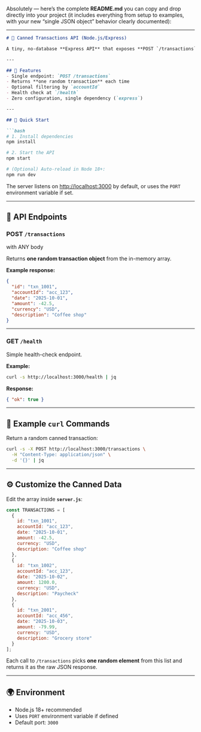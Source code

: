 Absolutely — here’s the complete **README.md** you can copy and drop directly into your project (it includes everything from setup to examples, with your new “single JSON object” behavior clearly documented):

---

````markdown
# 🧾 Canned Transactions API (Node.js/Express)

A tiny, no-database **Express API** that exposes **POST `/transactions`** and returns **one randomly selected JSON object** from a hard-coded transactions array.

---

## 🚀 Features
- Single endpoint: `POST /transactions`
- Returns **one random transaction** each time
- Optional filtering by `accountId`
- Health check at `/health`
- Zero configuration, single dependency (`express`)

---

## 🧩 Quick Start

```bash
# 1. Install dependencies
npm install

# 2. Start the API
npm start

# (Optional) Auto-reload in Node 18+:
npm run dev
````

The server listens on [http://localhost:3000](http://localhost:3000) by default, or uses the `PORT` environment variable if set.

---

## 📡 API Endpoints

### **POST `/transactions`**

with ANY body

Returns **one random transaction object** from the in-memory array.

**Example response:**

```json
{
  "id": "txn_1001",
  "accountId": "acc_123",
  "date": "2025-10-01",
  "amount": -42.5,
  "currency": "USD",
  "description": "Coffee shop"
}
```

---

### **GET `/health`**

Simple health-check endpoint.

**Example:**

```bash
curl -s http://localhost:3000/health | jq
```

**Response:**

```json
{ "ok": true }
```

---

## 🧪 Example `curl` Commands

Return a random canned transaction:

```bash
curl -s -X POST http://localhost:3000/transactions \
  -H "Content-Type: application/json" \
  -d '{}' | jq
```

---

## ⚙️ Customize the Canned Data

Edit the array inside **`server.js`**:

```js
const TRANSACTIONS = [
  {
    id: "txn_1001",
    accountId: "acc_123",
    date: "2025-10-01",
    amount: -42.5,
    currency: "USD",
    description: "Coffee shop"
  },
  {
    id: "txn_1002",
    accountId: "acc_123",
    date: "2025-10-02",
    amount: 1200.0,
    currency: "USD",
    description: "Paycheck"
  },
  {
    id: "txn_2001",
    accountId: "acc_456",
    date: "2025-10-03",
    amount: -79.99,
    currency: "USD",
    description: "Grocery store"
  }
];
```

Each call to `/transactions` picks **one random element** from this list and returns it as the raw JSON response.

---


## 🌍 Environment

* Node.js 18+ recommended
* Uses `PORT` environment variable if defined
* Default port: `3000`
